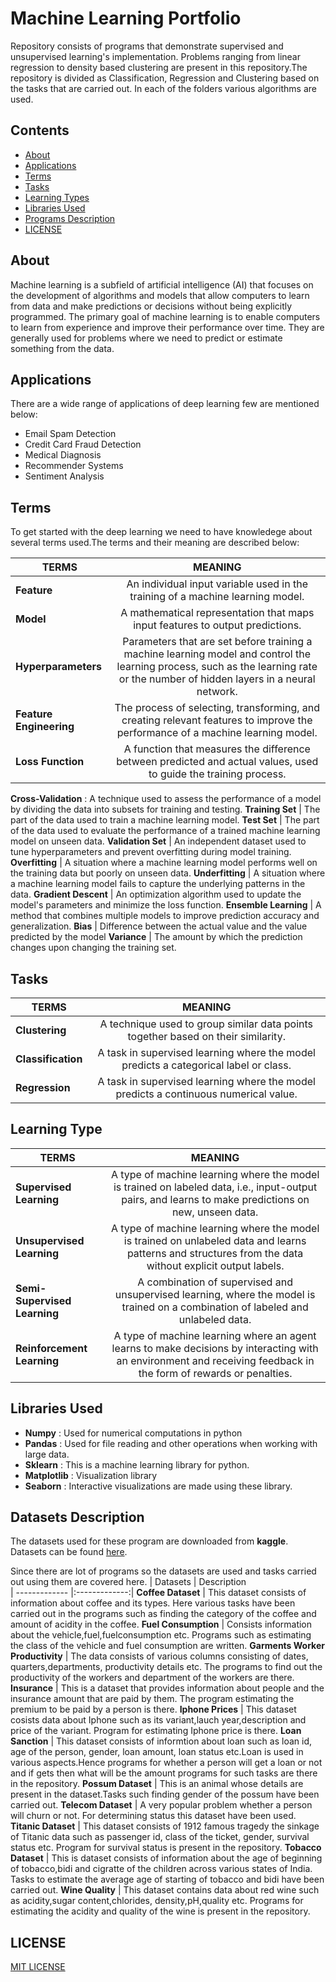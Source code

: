 # Machine Learning Portfolio

Repository consists of programs that demonstrate supervised and unsupervised learning's implementation. Problems ranging from linear regression to density based clustering are present in this repository.The repository is divided as Classification, Regression and Clustering based on the tasks that are carried out. In each of the folders various algorithms are used.


## Contents
+ [About](#intro) 
+ [Applications](#applications)
+ [Terms](#terms)
+ [Tasks](#task)
+ [Learning Types](#learning)
+ [Libraries Used](#library)
+ [Programs Description](#program)
+ [LICENSE](LICENSE)


<a id="intro"></a><h2>About</h2>

Machine learning is a subfield of artificial intelligence (AI) that focuses on the development of algorithms and models that allow computers to learn from data and make predictions or decisions without being explicitly programmed. The primary goal of machine learning is to enable computers to learn from experience and improve their performance over time. They are generally used for problems where we need to predict or estimate something from the data.

<a id="applications"></a><h2>Applications</h2>
There are a wide range of applications of deep learning few are mentioned below:

+ Email Spam Detection
+ Credit Card Fraud Detection
+ Medical Diagnosis
+ Recommender Systems
+ Sentiment Analysis
  
<a id="terms"></a><h2>Terms</h2>
To get started with the deep learning we need to have knowledege about several terms used.The terms and their meaning are described below:

| TERMS        | MEANING       
| ------------- |:-------------:|
**Feature** | An individual input variable used in the training of a machine learning model.
**Model** | A mathematical representation that maps input features to output predictions.
**Hyperparameters** | Parameters that are set before training a machine learning model and control the learning process, such as the learning rate or the number of hidden layers in a neural network.
**Feature Engineering** | The process of selecting, transforming, and creating relevant features to improve the performance of a machine learning model.
**Loss Function** | A function that measures the difference between predicted and actual values, used to guide the training process.
**Cross-Validation** : A technique used to assess the performance of a model by dividing the data into subsets for training and testing.
**Training Set** | The part of the data used to train a machine learning model.
**Test Set** | The part of the data used to evaluate the performance of a trained machine learning model on unseen data.
**Validation Set** | An independent dataset used to tune hyperparameters and prevent overfitting during model training.
**Overfitting** | A situation where a machine learning model performs well on the training data but poorly on unseen data.
**Underfitting** | A situation where a machine learning model fails to capture the underlying patterns in the data.
**Gradient Descent** | An optimization algorithm used to update the model's parameters and minimize the loss function.
**Ensemble Learning** | A method that combines multiple models to improve prediction accuracy and generalization.
**Bias** | Difference between the actual value and the value predicted by the model
**Variance** | The amount by which the prediction changes upon changing the training set.


<a id="task"></a><h2>Tasks</h2>

| TERMS        | MEANING       
| ------------- |:-------------:|
**Clustering** |  A technique used to group similar data points together based on their similarity.
**Classification** | A task in supervised learning where the model predicts a categorical label or class.
**Regression** | A task in supervised learning where the model predicts a continuous numerical value.


<a id="learning"></a><h2>Learning Type</h2>

| TERMS        | MEANING       
| ------------- |:-------------:|
**Supervised Learning** | A type of machine learning where the model is trained on labeled data, i.e., input-output pairs, and learns to make predictions on new, unseen data.
**Unsupervised Learning** | A type of machine learning where the model is trained on unlabeled data and learns patterns and structures from the data without explicit output labels.
**Semi-Supervised Learning** | A combination of supervised and unsupervised learning, where the model is trained on a combination of labeled and unlabeled data.
**Reinforcement Learning** | A type of machine learning where an agent learns to make decisions by interacting with an environment and receiving feedback in the form of rewards or penalties.

<a id="library"></a><h2> Libraries Used</h2>

+ **Numpy** : Used for numerical computations in python
+ **Pandas** : Used for file reading and other operations when working with large data.
+ **Sklearn** : This is a machine learning library for python.
+ **Matplotlib** : Visualization library
+ **Seaborn** : Interactive visualizations are made using these library.


<a id="program"></a><h2> Datasets Description</h2>

The datasets used for these program are downloaded from **kaggle**. Datasets can be found [here](https://github.com/Sandy0002/Machine-Learning-Exercises/tree/main/Datasets).

Since there are lot of programs so the datasets are used and tasks carried out using them are covered here.
| Datasets        | Description       
| ------------- |:-------------:|
**Coffee Dataset** | This dataset consists of information about coffee and its types. Here various tasks have been carried out in the programs such as finding the category of the coffee and amount of acidity in the coffee.
**Fuel Consumption** | Consists information about the vehicle,fuel,fuelconsumption etc. Programs such as estimating the class of the vehicle and fuel consumption are written.
**Garments Worker Productivity** |  The data consists of various columns consisting of dates, quarters,departments, productivity details etc. The programs to find out the productivity of the workers and department of the workers are there.
**Insurance** | This is a dataset that provides information about people and the insurance amount that are paid by them. The program estimating the premium to be paid by a person is there.
**Iphone Prices** | This dataset cosists data about Iphone such as its variant,lauch year,description and price of the variant. Program for estimating Iphone price is there.
**Loan Sanction** | This dataset consists of informtion about loan such as loan id, age of the person, gender, loan amount, loan status etc.Loan is used in various aspects.Hence programs for whether a person will get a loan or not and if gets then what will be the amount programs for such tasks are there in the repository.
**Possum Dataset** | This is an animal whose details are present in the dataset.Tasks such finding gender of the possum have been carried out.
**Telecom Dataset** | A very popular problem whether a person will churn or not. For determining status this dataset have been used.
**Titanic Dataset** | This dataset consists of 1912 famous tragedy the sinkage of Titanic data such as passenger id, class of the ticket, gender, survival status etc. Program for survival status is present in the repository.
**Tobacco Dataset** | This is dataset consists of information about the age of beginning of tobacco,bidi and cigratte of the children across various states of India. Tasks to estimate the average age of starting of tobacco and bidi have been carried out.
**Wine Quality** | This dataset contains data about red wine such as acidity,sugar content,chlorides, density,pH,quality etc. Programs for estimating the acidity and quality of the wine is present in the repository.

## LICENSE
[MIT LICENSE](LICENSE)
